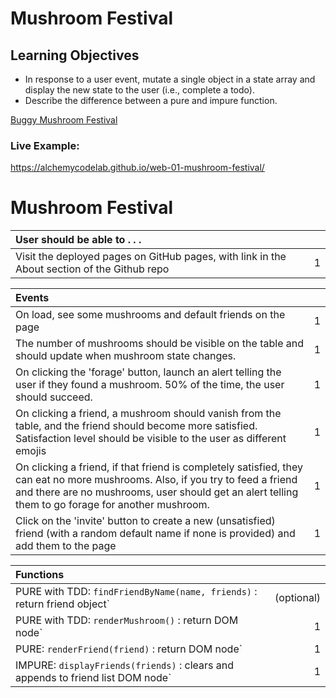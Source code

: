 # Mushroom Festival

## Learning Objectives
- In response to a user event, mutate a single object in a state array and display the new state to the user (i.e., complete a todo).
- Describe the difference between a pure and impure function.

[Buggy Mushroom Festival](https://github.com/alchemycodelab/buggy-js-mushroom-festival)

### Live Example:
https://alchemycodelab.github.io/web-01-mushroom-festival/


# Mushroom Festival

| User should be able to . . .                                                         |             |
| :----------------------------------------------------------------------------------- | ----------: |
| Visit the deployed pages on GitHub pages, with link in the About section of the Github repo|     1 |

| Events                                                                                |             |
| :----------------------------------------------------------------------------------- | ----------: |
| On load, see some mushrooms and default friends on the page                                |        1 |
| The number of mushrooms should be visible on the table and should update when mushroom state changes.  |        1 |
| On clicking the 'forage' button, launch an alert telling the user if they found a mushroom. 50% of the time, the user should succeed.  | 1 |
| On clicking a friend, a mushroom should vanish from the table, and the friend should become more satisfied. Satisfaction level should be visible to the user as different emojis |     1 |
| On clicking a friend, if that friend is completely satisfied, they can eat no more mushrooms. Also, if you try to feed a friend and there are no mushrooms, user should get an alert telling them to go forage for another mushroom. |1|
| Click on the 'invite' button to create a new (unsatisfied) friend (with a random default name if none is provided) and add them to the page | 1 |

| Functions                                                                                |             |
| :----------------------------------------------------------------------------------- | ----------: |
| PURE with TDD: `findFriendByName(name, friends)` : return friend object` |(optional)|
| PURE with TDD: `renderMushroom()` : return DOM node` |1|
| PURE: `renderFriend(friend)` : return DOM node` |1|
| IMPURE: `displayFriends(friends)` : clears and appends to friend list DOM node` | 1|

